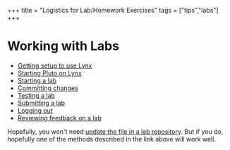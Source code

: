 +++
title = "Logistics for Lab/Homework Exercises"
tags = ["tips","labs"]
+++

# Working with Labs
- [Getting setup to use Lynx](../roar/)
- [Starting Pluto on Lynx](../roar/pluto/)
- [Starting a lab](starting/)
- [Committing changes](commit/)
- [Testing a lab](testing/)
- [Submitting a lab](submitting/)
- [Logging out](../roar/exiting/)
- [Reviewing feedback on a lab](feedback/)

Hopefully, you won't need [update the file in a lab repository](updating/).  But if you do, hopefully one of the methods described in the link above will work well.
